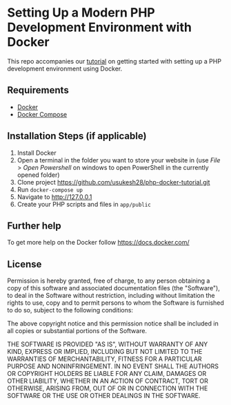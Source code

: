 # Setting Up a Modern PHP Development Environment with Docker

This repo accompanies our [tutorial](https://www.sitepoint.com/docker-php-development-environment/) on getting started with setting up a PHP development environment using Docker.

## Requirements

* [Docker](https://docs.docker.com/get-docker/)
* [Docker Compose](https://docs.docker.com/get-docker/)

## Installation Steps (if applicable)

1. Install Docker
2. Open a terminal in the folder you want to store your website in (use _File_ > _Open Powershell_ on windows to open PowerShell in the currently opened folder)
3. Clone project https://github.com/usukesh28/php-docker-tutorial.git
4. Run `docker-compose up`
5. Navigate to <http://127.0.0.1>
6. Create your PHP scripts and files in `app/public`

## Further help

To get more help on the Docker follow https://docs.docker.com/

## License

Permission is hereby granted, free of charge, to any person obtaining a copy of this software and associated documentation files (the "Software"), to deal in the Software without restriction, including without limitation the rights to use, copy and to permit persons to whom the Software is furnished to do so, subject to the following conditions:

The above copyright notice and this permission notice shall be included in all copies or substantial portions of the Software.

THE SOFTWARE IS PROVIDED "AS IS", WITHOUT WARRANTY OF ANY KIND, EXPRESS OR IMPLIED, INCLUDING BUT NOT LIMITED TO THE WARRANTIES OF MERCHANTABILITY, FITNESS FOR A PARTICULAR PURPOSE AND NONINFRINGEMENT. IN NO EVENT SHALL THE AUTHORS OR COPYRIGHT HOLDERS BE LIABLE FOR ANY CLAIM, DAMAGES OR OTHER LIABILITY, WHETHER IN AN ACTION OF CONTRACT, TORT OR OTHERWISE, ARISING FROM, OUT OF OR IN CONNECTION WITH THE SOFTWARE OR THE USE OR OTHER DEALINGS IN THE SOFTWARE.
